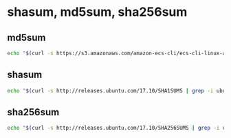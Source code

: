 # shasum, md5sum, sha256sum

## md5sum

```bash
echo "$(curl -s https://s3.amazonaws.com/amazon-ecs-cli/ecs-cli-linux-amd64-latest.md5) /usr/local/bin/ecs-cli" | md5sum -c -
```

## shasum

```bash
echo "$(curl -s http://releases.ubuntu.com/17.10/SHA1SUMS | grep -i ubuntu-17.10-server-amd64.iso)" | shasum -c -
```

## sha256sum

```bash
echo "$(curl -s http://releases.ubuntu.com/17.10/SHA256SUMS | grep -i ubuntu-17.10-server-amd64.iso)" | shasum -a 256 -c -
```

